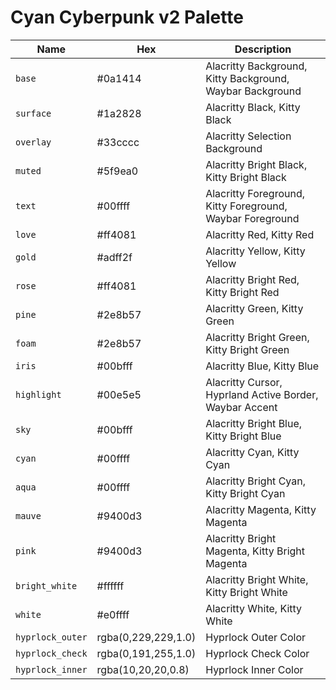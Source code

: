 # Cyan Cyberpunk v2 Palette

| Name | Hex | Description |
|---|---|---|
| `base` | #0a1414 | Alacritty Background, Kitty Background, Waybar Background |
| `surface` | #1a2828 | Alacritty Black, Kitty Black |
| `overlay` | #33cccc | Alacritty Selection Background |
| `muted` | #5f9ea0 | Alacritty Bright Black, Kitty Bright Black |
| `text` | #00ffff | Alacritty Foreground, Kitty Foreground, Waybar Foreground |
| `love` | #ff4081 | Alacritty Red, Kitty Red |
| `gold` | #adff2f | Alacritty Yellow, Kitty Yellow |
| `rose` | #ff4081 | Alacritty Bright Red, Kitty Bright Red |
| `pine` | #2e8b57 | Alacritty Green, Kitty Green |
| `foam` | #2e8b57 | Alacritty Bright Green, Kitty Bright Green |
| `iris` | #00bfff | Alacritty Blue, Kitty Blue |
| `highlight` | #00e5e5 | Alacritty Cursor, Hyprland Active Border, Waybar Accent |
| `sky` | #00bfff | Alacritty Bright Blue, Kitty Bright Blue |
| `cyan` | #00ffff | Alacritty Cyan, Kitty Cyan |
| `aqua` | #00ffff | Alacritty Bright Cyan, Kitty Bright Cyan |
| `mauve` | #9400d3 | Alacritty Magenta, Kitty Magenta |
| `pink` | #9400d3 | Alacritty Bright Magenta, Kitty Bright Magenta |
| `bright_white` | #ffffff | Alacritty Bright White, Kitty Bright White |
| `white` | #e0ffff | Alacritty White, Kitty White |
| `hyprlock_outer` | rgba(0,229,229,1.0) | Hyprlock Outer Color |
| `hyprlock_check` | rgba(0,191,255,1.0) | Hyprlock Check Color |
| `hyprlock_inner` | rgba(10,20,20,0.8) | Hyprlock Inner Color |
